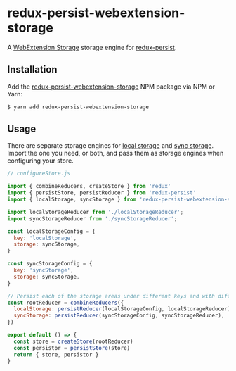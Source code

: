 # redux-persist-webextension-storage
A [WebExtension Storage][0] storage engine for [redux-persist][1].

## Installation

Add the [redux-persist-webextension-storage][2] NPM package via NPM or Yarn:

```bash
$ yarn add redux-persist-webextension-storage
```

## Usage

There are separate storage engines for [local storage][3] and [sync storage][4]. Import the one you need,
or both, and pass them as storage engines when configuring your store.

```js
// configureStore.js

import { combineReducers, createStore } from 'redux'
import { persistStore, persistReducer } from 'redux-persist'
import { localStorage, syncStorage } from 'redux-persist-webextension-storage'

import localStorageReducer from './localStorageReducer';
import syncStorageReducer from './syncStorageReducer';

const localStorageConfig = {
  key: 'localStorage',
  storage: syncStorage,
}

const syncStorageConfig = {
  key: 'syncStorage',
  storage: syncStorage,
}

// Persist each of the storage areas under different keys and with different storage engines.
const rootReducer = combineReducers({
  localStorage: persistReducer(localStorageConfig, localStorageReducer),
  syncStorage: persistReducer(syncStorageConfig, syncStorageReducer),
})

export default () => {
  const store = createStore(rootReducer)
  const persistor = persistStore(store)
  return { store, persistor }
}
```

[0]: https://developer.mozilla.org/en-US/Add-ons/WebExtensions/API/storage
[1]: https://github.com/rt2zz/redux-persist
[2]: https://www.npmjs.com/package/redux-persist-webextension-storage
[3]: https://developer.mozilla.org/en-US/Add-ons/WebExtensions/API/storage/local
[4]: https://developer.mozilla.org/en-US/Add-ons/WebExtensions/API/storage/sync
